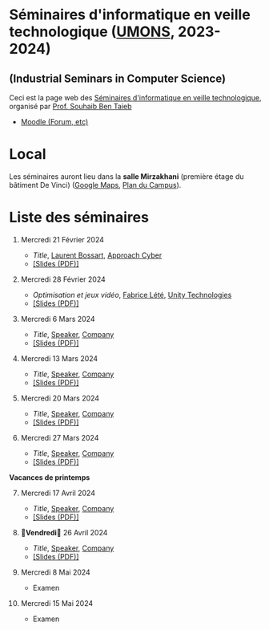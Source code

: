 # Séminaires d'informatique en veille technologique ([UMONS](http://www.umons.ac.be), 2023-2024)	
## (Industrial Seminars in Computer Science)

Ceci est la page web des [Séminaires d'informatique en veille technologique](https://webcontent.umons.ac.be/web/fr/pde/2023-2024/aa/S-INFO-017.htm), organisé par [Prof. Souhaib Ben Taieb](http://www.souhaib-bentaieb.com)

- [Moodle (Forum, etc)](https://moodle.umons.ac.be/mod/forum/view.php?id=271619)   


# Local

Les séminaires auront lieu dans la **salle Mirzakhani** (première étage du bâtiment De Vinci) ([Google Maps](https://goo.gl/maps/y83a97kLffiojN4o7), [Plan du Campus](https://web.umons.ac.be/fr/plan-des-campus/#mons)).

# Liste des séminaires


1. Mercredi 21 Février 2024

	* *Title*, [Laurent Bossart](https://www.linkedin.com/in/laurent-bossart-3a582317a/?originalSubdomain=be), [Approach Cyber](https://www.approach-cyber.com/en.html) 
	* [[Slides (PDF)]](.)


2. Mercredi 28 Février 2024

	* *Optimisation et jeux vidéo*, [Fabrice Lété](https://www.linkedin.com/in/letef/?originalSubdomain=be), [Unity Technologies](https://unity.com/) 
	* [[Slides (PDF)]](.)
	

3. Mercredi 6 Mars 2024

	* *Title*, [Speaker](.), [Company](.) 
	* [[Slides (PDF)]](.)



4. Mercredi 13 Mars 2024

	* *Title*, [Speaker](.), [Company](.) 
	* [[Slides (PDF)]](.)


5. Mercredi 20 Mars 2024
	
 	* *Title*, [Speaker](.), [Company](.)
 	* [[Slides (PDF)]](.)
  
6. Mercredi 27 Mars 2024
	
 	* *Title*, [Speaker](.), [Company](.)
 	* [[Slides (PDF)]](.)


**Vacances de printemps**

7. Mercredi 17 Avril 2024
	
 	* *Title*, [Speaker](.), [Company](.)
 	* [[Slides (PDF)]](.)

8. 🔴**Vendredi**🔴 26 Avril 2024

	 * *Title*, [Speaker](.), [Company](.)
 	* [[Slides (PDF)]](.)
   
9. Mercredi 8 Mai 2024

  	* Examen

10. Mercredi 15 Mai 2024

  	* Examen

